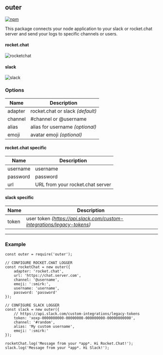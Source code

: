 ## outer

[![npm](https://img.shields.io/npm/v/outer.svg)](https://www.npmjs.com/package/outer)

This package connects your node application to your slack or rocket.chat server and send your logs to specific channels or users.

#### rocket.chat
![rocketchat](https://user-images.githubusercontent.com/15351728/29752941-abaf6c3e-8b67-11e7-87b9-31bea04ccfd6.png)
#### slack
![slack](https://user-images.githubusercontent.com/15351728/29752943-ad2c4c6c-8b67-11e7-99c2-c39a233ff5e7.png)

### Options

| Name  |  Description |
|---|---|
| adapter  | rocket.chat or slack _(default)_ |
| channel  | #channel or @username |
| alias  | alias for username _(optional)_ |
| emoji  | avatar emoji _(optional)_ |

#### rocket.chat specific

| Name  |  Description |
|---|---|
| username  | username |
| password  | password |
| url  | URL from your rocket.chat server |

#### slack  specific

| Name  |  Description |
|---|---|
| token  | user token _(https://api.slack.com/custom-integrations/legacy-tokens)_ |

---

### Example
```
const outer = require('outer');

// CONFIGURE ROCKET.CHAT LOGGER
const rocketChat = new outer({
    adapter: 'rocket.chat',
    url: 'https://chat.server.com',
    channel: '@username',
    emoji: ':smirk:',
    username: 'username',
    password: 'password'
});

// CONFIGURE SLACK LOGGER
const slack = new outer({
    // https://api.slack.com/custom-integrations/legacy-tokens
    token: 'xoxp-0000000000-00000000-000000000-00000000000',
    channel: '#random',
    alias: 'My custom username',
    emoji: ':smirk:'
});

rocketChat.log('Message from your *app*. Hi Rocket.Chat!');
slack.log('Message from your *app*. Hi Slack!');
```